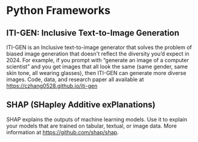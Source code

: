 # Python Frameworks

## ITI-GEN: Inclusive Text-to-Image Generation

ITI-GEN is an Inclusive text-to-image generator that solves the problem of biased image generation that doesn't reflect the diversity you’d expect in 2024. For example, if you prompt with “generate an image of a computer scientist” and you get images that all look the same (same gender, same skin tone, all wearing glasses), then ITI-GEN can generate more diverse images. Code, data, and research paper all available at https://czhang0528.github.io/iti-gen

## SHAP (SHapley Additive exPlanations)
SHAP explains the outputs of machine learning models. Use it to explain your models that are trained on tabular, textual, or image data. More information at https://github.com/shap/shap. 

